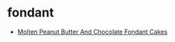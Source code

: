 # fondant

 * [Molten Peanut Butter And Chocolate Fondant Cakes](index/m/molten-peanut-butter-and-chocolate-fondant-cakes-56390085.json)
